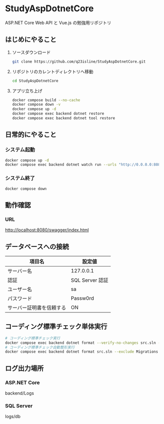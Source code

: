 # StudyAspDotnetCore

ASP.NET Core Web API と Vue.js の勉強用リポジトリ

## はじめにやること

1. ソースダウンロード

    ```bash
    git clone https://github.com/q23isline/StudyAspDotnetCore.git
    ```

2. リポジトリのカレントディレクトリへ移動

    ```bash
    cd StudyAspDotnetCore
    ```

3. アプリ立ち上げ

    ```bash
    docker compose build --no-cache
    docker compose down -v
    docker compose up -d
    docker compose exec backend dotnet restore
    docker compose exec backend dotnet tool restore
    ```

## 日常的にやること

### システム起動

```bash
docker compose up -d
docker compose exec backend dotnet watch run --urls "http://0.0.0.0:8080"
```

### システム終了

```bash
docker compose down
```

## 動作確認

### URL

<http://localhost:8080/swagger/index.html>

## データベースへの接続

| 項目名                   | 設定値          |
| ------------------------ | --------------- |
| サーバー名               | 127.0.0.1       |
| 認証                     | SQL Server 認証 |
| ユーザー名               | sa              |
| パスワード               | Passw0rd        |
| サーバー証明書を信頼する | ON              |

## コーディング標準チェック単体実行

```bash
# コーディング標準チェック実行
docker compose exec backend dotnet format --verify-no-changes src.sln --exclude Migrations
# コーディング標準チェック自動整形実行
docker compose exec backend dotnet format src.sln --exclude Migrations
```

## ログ出力場所

### ASP.NET Core

backend/Logs

### SQL Server

logs/db

